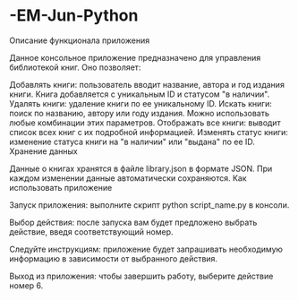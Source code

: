 # -EM-Jun-Python
Описание функционала приложения

Данное консольное приложение предназначено для управления библиотекой книг. Оно позволяет:

Добавлять книги: пользователь вводит название, автора и год издания книги. Книга добавляется с уникальным ID и статусом "в наличии".
Удалять книги: удаление книги по ее уникальному ID.
Искать книги: поиск по названию, автору или году издания. Можно использовать любые комбинации этих параметров.
Отображать все книги: выводит список всех книг с их подробной информацией.
Изменять статус книги: изменение статуса книги на "в наличии" или "выдана" по ее ID.
Хранение данных

Данные о книгах хранятся в файле library.json в формате JSON.
При каждом изменении данные автоматически сохраняются.
Как использовать приложение

Запуск приложения: выполните скрипт python script_name.py в консоли.

Выбор действия: после запуска вам будет предложено выбрать действие, введя соответствующий номер.

Следуйте инструкциям: приложение будет запрашивать необходимую информацию в зависимости от выбранного действия.

Выход из приложения: чтобы завершить работу, выберите действие номер 6.
